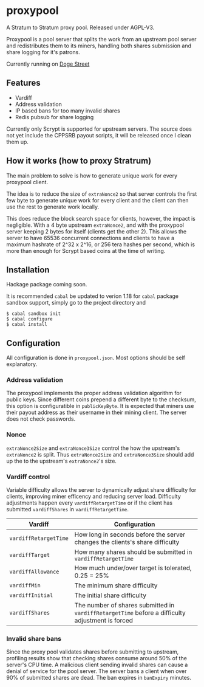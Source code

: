 # proxypool

A Stratum to Stratum proxy pool. Released under AGPL-V3.

Proxypool is a pool server that splits the work from an upstream pool server and redistributes them to its miners, handling both shares submission and share logging for it's patrons.

Currently running on [Doge Street](http://proxypool.doge.st)

## Features ##

* Vardiff
* Address validation
* IP based bans for too many invalid shares
* Redis pubsub for share logging

Currently only Scrypt is supported for upstream servers.
The source does not yet include the CPPSRB payout scripts, it will be released once I clean them up.

## How it works (how to proxy Stratrum) ##
The main problem to solve is how to generate unique work for every proxypool client.

The idea is to reduce the size of `extraNonce2` so that server controls the first few byte to generate unique work for every client and the client can then use the rest to generate work locally.

This does reduce the block search space for clients, however, the impact is negligible. With a 4 byte upstream `extraNonce2`, and with the proxypool server keeping 2 bytes for itself (clients get the other 2). This allows the server to have 65536 concurrent connections and clients to have a maximum hashrate of 2^32 x 2^16, or 256 tera hashes per second, which is more than enough for Scrypt based coins at the time of writing.

## Installation ##
Hackage package coming soon.

It is recommended `cabal` be updated to verion 1.18 for `cabal` package sandbox support, simply go to the project directory and

    $ cabal sandbox init
    $ cabal configure
    $ cabal install

## Configuration ##
All configuration is done in `proxypool.json`. Most options should be self explanatory.

### Address validation ###
The proxypool implements the proper address validation algorithm for public keys. Since different coins prepend a different byte to the checksum, this option is configuratible in `publicKeyByte`. It is expected that miners use their payout address as their username in their mining client. The server does not check passwords.

### Nonce ###
`extraNonce2Size` and `extraNonce3Size` control the how the upstream's `extraNonce2` is split. Thus `extraNonce2Size` and `extraNonce3Size` should add up the to the upstream's `extraNonce2`'s size.

### Vardiff control ###
Variable difficulty allows the server to dynamically adjust share difficulty for clients, improving miner efficency and reducing server load. Difficulty adjustments happen every `vardiffRetargetTime` or if the client has submitted `vardiffShares` in `vardiffRetargetTime`.

| Vardiff                | Configuration
| -----------------------|------------------------
| `vardiffRetargetTime`  | How long in seconds before the server changes the clients's share difficulty
| `vardiffTarget`        | How many shares should be submitted in `vardiffRetargetTime`
| `vardiffAllowance`     | How much under/over target is tolerated, 0.25 = 25%
| `vardiffMin`           | The minimum share difficulty
| `vardiffInitial`       | The initial share difficulty
| `vardiffShares`        | The number of shares submitted in `vardiffRetargetTime` before a difficulty adjustment is forced

### Invalid share bans ###
Since the proxy pool validates shares before submitting to upstream, profiling results show that checking shares consume around 50% of the server's CPU time. A malicious client sending invalid shares can cause a denial of service for the pool server. The server bans a client when over 90% of submitted shares are dead. The ban expires in `banExpiry` minutes.

